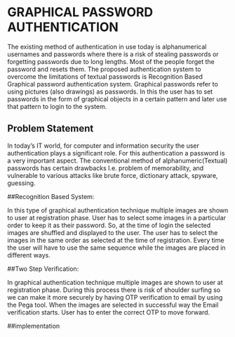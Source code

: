 
# GRAPHICAL PASSWORD AUTHENTICATION 

The existing method of authentication in use today is alphanumerical usernames and passwords where there is a risk of stealing passwords or forgetting passwords due to long lengths. Most of the people forget the password and resets them. The proposed authentication system to overcome the limitations of textual passwords is Recognition Based Graphical password authentication system. Graphical passwords refer to using pictures (also drawings) as passwords. In this the user has to set passwords in the form of graphical objects in a certain pattern and later use that pattern to login to the system.

## Problem Statement

In today’s IT world, for computer and information security the user authentication plays a significant role. For this authentication a password is a very important aspect. The conventional method of alphanumeric(Textual) passwords has certain drawbacks I.e. problem of memorability, and vulnerable to various attacks like brute force, dictionary attack, spyware, guessing.

##Recognition Based System: 

In this type of graphical authentication technique multiple images are shown to user at registration phase. User has to select some images in a particular order to keep it as their password. So, at the time of login the selected images are shuffled and displayed to the user. The user has to select the images in the same order as selected at the time of registration. Every time the user will have to use the same sequence while the images are placed in different ways.

##Two Step Verification:

In graphical authentication technique multiple images are shown to user at registration phase. During this process there is risk of shoulder surfing so we can make it more securely by having OTP verification to email by using the Pega tool. When the images are selected in successful way the Email verification starts. User has to enter the correct OTP to move forward.

##implementation
